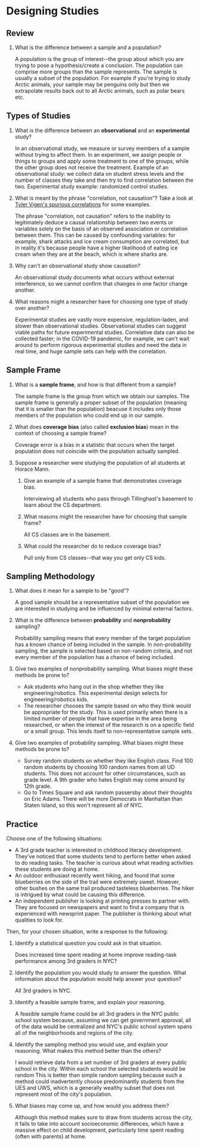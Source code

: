 # Designing Studies

## Review
1. What is the difference between a sample and a population?

   A population is the group of interest--the group about which you are trying to pose a hypothesis/create a conclusion. The population can comprise more groups than the sample represents. The sample is usually a subset of the population. For example if you're trying to study Arctic animals, your sample may be penguins only but then we extrapolate results back out to all Arctic animals, such as polar bears etc.

## Types of Studies
1. What is the difference between an **observational** and an **experimental** study?

   In an observational study, we measure or survey members of a sample without trying to affect them. In an experiment, we assign people or things to groups and apply some treatment to one of the groups, while the other group does not receive the treatment. 
   Example of an observational study: we collect data on student stress levels and the number of classes they take and then try to find correlation between the two. Experimental study example: randomized control studies.

3. What is meant by the phrase "correlation, not causation"? Take a look at [Tyler Vigen's spurious correlations](https://www.tylervigen.com/spurious-correlations) for some examples.

   The phrase "correlation, not causation" refers to the inability to legitimately deduce a causal relationship between two events or variables solely on the basis of an observed association or correlation between them. This can be caused by confounding variables: for example, shark attacks and ice cream consumption are correlated, but in reality it's because people have a higher likelihood of eating ice cream when they are at the beach, which is where sharks are.

5. Why can't an observational study show causation?

   An observational study documents what occurs without external interference, so we cannot confirm that changes in one factor change another. 

7. What reasons might a researcher have for choosing one type of study over another?

   Experimental studies are vastly more expensive, regulation-laden, and slower than observational studies. Observational studies can suggest viable paths for future experimental studies. Correlative data can also be collected faster; in the COVID-19 pandemic, for example, we can't wait around to perform rigorous experimental studies and need the data in real time, and huge sample sets can help with the correlation.

## Sample Frame
1. What is a **sample frame**, and how is that different from a sample?

   The sample frame is the group from which we obtain our samples. The sample frame is generally a proper subset of the population (meaning that it is smaller than the population) beacuse it includes only those members of the population who could end up in our sample.

3. What does **coverage bias** (also called **exclusion bias**) mean in the context of choosing a sample frame?

   Coverage error is a bias in a statistic that occurs when the target population does not coincide with the population actually sampled.

5. Suppose a researcher were studying the population of all students at Horace Mann.
   1. Give an example of a sample frame that demonstrates coverage bias.

      Interviewing all students who pass through Tillinghast's basement to learn about the CS department.

   3. What reasons might the researcher have for choosing that sample frame?

      All CS classes are in the basement.

   5. What could the researcher do to reduce coverage bias?

      Pull only from CS classes--that way you get only CS kids.

## Sampling Methodology
1. What does it mean for a sample to be "good"?

   A good sample should be a representative subset of the population we are interested in studying and be influenced by minimal external factors.

2. What is the difference between **probability** and **nonprobability** sampling?

   Probability sampling means that every member of the target population has a known chance of being included in the sample. In non-probability sampling, the sample is selected based on non-random criteria, and not every member of the population has a chance of being included.

3. Give two examples of nonprobability sampling. What biases might these methods be prone to?

   - Ask students who hang out in the shop whether they like engineering/robotics. This experimental design selects for engineering/robotics kids.
   - The researcher chooses the sample based on who they think would be appropriate for the study. This is used primarily when there is a limited number of people that have expertise in the area being researched, or when the interest of the research is on a specific field or a small group. This lends itself to non-representative sample sets.

4. Give two examples of probability sampling. What biases might these methods be prone to?

   - Survey random students on whether they like English class. Find 100 random students by choosing 100 random names from all UD students. This does not account for other circumstances, such as grade level. A 9th grader who hates English may come around by 12th grade.
   - Go to Times Square and ask random passersby about their thoughts on Eric Adams. There will be more Democrats in Manhattan than Staten Island, so this won't represent all of NYC.

## Practice
Choose one of the following situations:
  - A 3rd grade teacher is interested in childhood literacy development. They’ve noticed that some students tend to perform better when asked to do reading tasks. The teacher is curious about what reading activities these students are doing at home.
  - An outdoor enthusiast recently went hiking, and found that some blueberries on the side of the trail were extremely sweet. However, other bushes on the same trail produced tasteless blueberries. The hiker is intrigued by what could be causing this difference.
  - An independent publisher is looking at printing presses to partner with. They are focused on newspapers and want to find a company that is experienced with newsprint paper. The publisher is thinking about what qualities to look for.

Then, for your chosen situation, write a response to the following:
1. Identify a statistical question you could ask in that situation.

   Does increased time spent reading at home improve reading-task performance among 3rd graders in NYC?

2. Identify the population you would study to answer the question. What information about the population would help answer your question?

   All 3rd graders in NYC.

3. Identify a feasible sample frame, and explain your reasoning.

   A feasible sample frame could be all 3rd graders in the NYC public school system because, assuming we can get government approval, all of the data would be centralized and NYC's public school system spans all of the neighborhoods and regions of the city.

4. Identify the sampling method you would use, and explain your reasoning. What makes this method better than the others?

   I would retrieve data from a set number of 3rd graders at every public school in the city. Within each school the selected students would be random This is better than simple random sampling because such a method could inadvertently choose predominantly students from the UES and UWS, which is a generally wealthy subset that does not represent most of the city's population.

5. What biases may come up, and how would you address them?

   Although this method makes sure to draw from students across the city, it fails to take into account socioeconomic differences, which have a massive effect on child development, particularly time spent reading (often with parents) at home.

